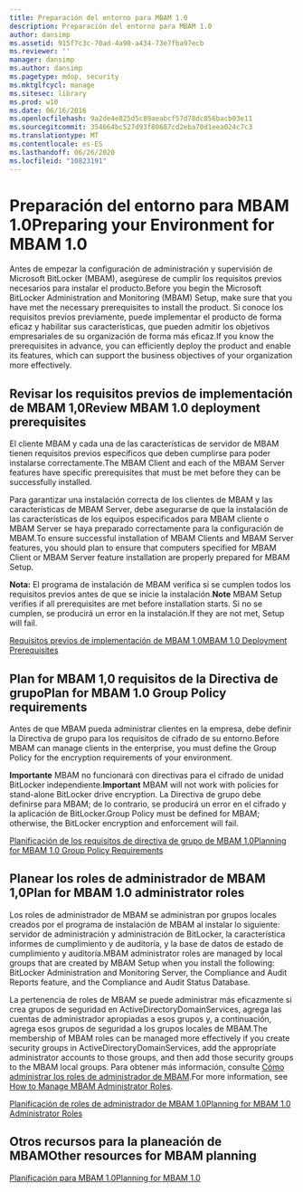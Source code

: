```yaml
---
title: Preparación del entorno para MBAM 1.0
description: Preparación del entorno para MBAM 1.0
author: dansimp
ms.assetid: 915f7c3c-70ad-4a90-a434-73e7fba97ecb
ms.reviewer: ''
manager: dansimp
ms.author: dansimp
ms.pagetype: mdop, security
ms.mktglfcycl: manage
ms.sitesec: library
ms.prod: w10
ms.date: 06/16/2016
ms.openlocfilehash: 9a2de4e825d5c89aeabcf57d78dc856bacb03e11
ms.sourcegitcommit: 354664bc527d93f80687cd2eba70d1eea024c7c3
ms.translationtype: MT
ms.contentlocale: es-ES
ms.lasthandoff: 06/26/2020
ms.locfileid: "10823191"
---
```

# <span data-ttu-id="bab55-103">Preparación del entorno para MBAM 1.0</span><span class="sxs-lookup"><span data-stu-id="bab55-103">Preparing your Environment for MBAM 1.0</span></span>


<span data-ttu-id="bab55-104">Antes de empezar la configuración de administración y supervisión de Microsoft BitLocker (MBAM), asegúrese de cumplir los requisitos previos necesarios para instalar el producto.</span><span class="sxs-lookup"><span data-stu-id="bab55-104">Before you begin the Microsoft BitLocker Administration and Monitoring (MBAM) Setup, make sure that you have met the necessary prerequisites to install the product.</span></span> <span data-ttu-id="bab55-105">Si conoce los requisitos previos previamente, puede implementar el producto de forma eficaz y habilitar sus características, que pueden admitir los objetivos empresariales de su organización de forma más eficaz.</span><span class="sxs-lookup"><span data-stu-id="bab55-105">If you know the prerequisites in advance, you can efficiently deploy the product and enable its features, which can support the business objectives of your organization more effectively.</span></span>

## <span data-ttu-id="bab55-106">Revisar los requisitos previos de implementación de MBAM 1,0</span><span class="sxs-lookup"><span data-stu-id="bab55-106">Review MBAM 1.0 deployment prerequisites</span></span>


<span data-ttu-id="bab55-107">El cliente MBAM y cada una de las características de servidor de MBAM tienen requisitos previos específicos que deben cumplirse para poder instalarse correctamente.</span><span class="sxs-lookup"><span data-stu-id="bab55-107">The MBAM Client and each of the MBAM Server features have specific prerequisites that must be met before they can be successfully installed.</span></span>

<span data-ttu-id="bab55-108">Para garantizar una instalación correcta de los clientes de MBAM y las características de MBAM Server, debe asegurarse de que la instalación de las características de los equipos especificados para MBAM cliente o MBAM Server se haya preparado correctamente para la configuración de MBAM.</span><span class="sxs-lookup"><span data-stu-id="bab55-108">To ensure successful installation of MBAM Clients and MBAM Server features, you should plan to ensure that computers specified for MBAM Client or MBAM Server feature installation are properly prepared for MBAM Setup.</span></span>

<span data-ttu-id="bab55-109">**Nota:**  El programa de instalación de MBAM verifica si se cumplen todos los requisitos previos antes de que se inicie la instalación.</span><span class="sxs-lookup"><span data-stu-id="bab55-109">**Note** MBAM Setup verifies if all prerequisites are met before installation starts.</span></span> <span data-ttu-id="bab55-110">Si no se cumplen, se producirá un error en la instalación.</span><span class="sxs-lookup"><span data-stu-id="bab55-110">If they are not met, Setup will fail.</span></span>

 

[<span data-ttu-id="bab55-111">Requisitos previos de implementación de MBAM 1.0</span><span class="sxs-lookup"><span data-stu-id="bab55-111">MBAM 1.0 Deployment Prerequisites</span></span>](mbam-10-deployment-prerequisites.md)

## <span data-ttu-id="bab55-112">Plan for MBAM 1,0 requisitos de la Directiva de grupo</span><span class="sxs-lookup"><span data-stu-id="bab55-112">Plan for MBAM 1.0 Group Policy requirements</span></span>


<span data-ttu-id="bab55-113">Antes de que MBAM pueda administrar clientes en la empresa, debe definir la Directiva de grupo para los requisitos de cifrado de su entorno.</span><span class="sxs-lookup"><span data-stu-id="bab55-113">Before MBAM can manage clients in the enterprise, you must define the Group Policy for the encryption requirements of your environment.</span></span>

<span data-ttu-id="bab55-114">**Importante**  MBAM no funcionará con directivas para el cifrado de unidad BitLocker independiente.</span><span class="sxs-lookup"><span data-stu-id="bab55-114">**Important** MBAM will not work with policies for stand-alone BitLocker drive encryption.</span></span> <span data-ttu-id="bab55-115">La Directiva de grupo debe definirse para MBAM; de lo contrario, se producirá un error en el cifrado y la aplicación de BitLocker.</span><span class="sxs-lookup"><span data-stu-id="bab55-115">Group Policy must be defined for MBAM; otherwise, the BitLocker encryption and enforcement will fail.</span></span>

 

[<span data-ttu-id="bab55-116">Planificación de los requisitos de directiva de grupo de MBAM 1.0</span><span class="sxs-lookup"><span data-stu-id="bab55-116">Planning for MBAM 1.0 Group Policy Requirements</span></span>](planning-for-mbam-10-group-policy-requirements.md)

## <span data-ttu-id="bab55-117">Planear los roles de administrador de MBAM 1,0</span><span class="sxs-lookup"><span data-stu-id="bab55-117">Plan for MBAM 1.0 administrator roles</span></span>


<span data-ttu-id="bab55-118">Los roles de administrador de MBAM se administran por grupos locales creados por el programa de instalación de MBAM al instalar lo siguiente: servidor de administración y administración de BitLocker, la característica informes de cumplimiento y de auditoría, y la base de datos de estado de cumplimiento y auditoría.</span><span class="sxs-lookup"><span data-stu-id="bab55-118">MBAM administrator roles are managed by local groups that are created by MBAM Setup when you install the following: BitLocker Administration and Monitoring Server, the Compliance and Audit Reports feature, and the Compliance and Audit Status Database.</span></span>

<span data-ttu-id="bab55-119">La pertenencia de roles de MBAM se puede administrar más eficazmente si crea grupos de seguridad en ActiveDirectoryDomainServices, agrega las cuentas de administrador apropiadas a esos grupos y, a continuación, agrega esos grupos de seguridad a los grupos locales de MBAM.</span><span class="sxs-lookup"><span data-stu-id="bab55-119">The membership of MBAM roles can be managed more effectively if you create security groups in ActiveDirectoryDomainServices, add the appropriate administrator accounts to those groups, and then add those security groups to the MBAM local groups.</span></span> <span data-ttu-id="bab55-120">Para obtener más información, consulte [Cómo administrar los roles de administrador de MBAM](how-to-manage-mbam-administrator-roles-mbam-1.md).</span><span class="sxs-lookup"><span data-stu-id="bab55-120">For more information, see [How to Manage MBAM Administrator Roles](how-to-manage-mbam-administrator-roles-mbam-1.md).</span></span>

[<span data-ttu-id="bab55-121">Planificación de roles de administrador de MBAM 1.0</span><span class="sxs-lookup"><span data-stu-id="bab55-121">Planning for MBAM 1.0 Administrator Roles</span></span>](planning-for-mbam-10-administrator-roles.md)

## <span data-ttu-id="bab55-122">Otros recursos para la planeación de MBAM</span><span class="sxs-lookup"><span data-stu-id="bab55-122">Other resources for MBAM planning</span></span>


[<span data-ttu-id="bab55-123">Planificación para MBAM 1.0</span><span class="sxs-lookup"><span data-stu-id="bab55-123">Planning for MBAM 1.0</span></span>](planning-for-mbam-10.md)

 

 





